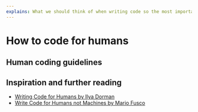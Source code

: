 ```yaml
---
explains: What we should think of when writing code so the most important computer we work with—the human brain—can parse it effectively
---
```


# How to code for humans

## Human coding guidelines
## Inspiration and further reading

* [Writing Code for Humans by Ilya Dorman](https://medium.com/@ilyothehorrid/writing-code-for-humans-5b80a89f439c)
* [Write Code for Humans not Machines by Mario Fusco](http://programmer.97things.oreilly.com/wiki/index.php/Write_Code_for_Humans_not_Machines)
